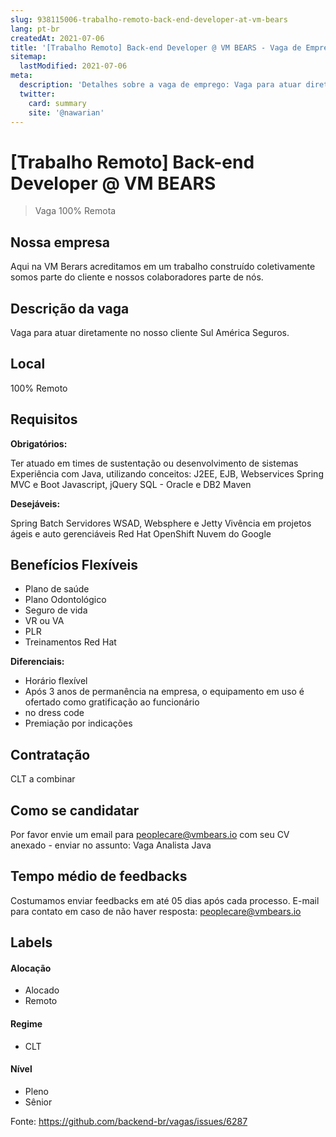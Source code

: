 ```yaml
---
slug: 938115006-trabalho-remoto-back-end-developer-at-vm-bears
lang: pt-br
createdAt: 2021-07-06
title: '[Trabalho Remoto] Back-end Developer @ VM BEARS - Vaga de Emprego'
sitemap:
  lastModified: 2021-07-06
meta:
  description: 'Detalhes sobre a vaga de emprego: Vaga para atuar diretamente no nosso cliente Sul América Seguros.'
  twitter:
    card: summary
    site: '@nawarian'
---
```


# [Trabalho Remoto] Back-end Developer @ VM BEARS

<!--
==================================================
Caso a vaga for remoto durante a pandemia informar no texto "Remoto durante o covid"
==================================================
-->
<!-- 
==================================================
POR FAVOR, SÓ POSTE SE A VAGA FOR PARA BACK-END!

Não faça distinção de gênero no título da vaga.

Use: "Back-End Developer" ao invés de 
"Desenvolvedor Back-End" \o/

Exemplo: `[São Paulo] Back-End Developer @ NOME DA EMPRESA`
==================================================
-->
<!--
==================================================
Caso a vaga for remoto durante a pandemia deixar a linha abaixo
==================================================
-->
> Vaga 100% Remota

## Nossa empresa

Aqui na VM Berars acreditamos em um trabalho construído coletivamente somos parte do cliente e nossos colaboradores parte de nós. 

## Descrição da vaga

Vaga para atuar diretamente no nosso cliente Sul América Seguros.

## Local

100% Remoto   

## Requisitos

**Obrigatórios:**

Ter atuado em times de sustentação ou desenvolvimento de sistemas
Experiência com Java, utilizando conceitos:
J2EE, EJB, Webservices
Spring MVC e Boot
Javascript, jQuery
SQL - Oracle e DB2
Maven 

**Desejáveis:**

Spring Batch 
Servidores WSAD, Websphere e Jetty
Vivência em projetos ágeis e auto gerenciáveis
Red Hat OpenShift
Nuvem do Google


## Benefícios Flexíveis 

- Plano de saúde
- Plano Odontológico
- Seguro de vida
- VR ou VA
- PLR
- Treinamentos Red Hat

**Diferenciais:**
- Horário flexível
- Após 3 anos de permanência na empresa, o equipamento em uso é ofertado como gratificação ao funcionário
- no dress code
- Premiação por indicações

## Contratação

CLT a combinar

## Como se candidatar

Por favor envie um email para peoplecare@vmbears.io com seu CV anexado - enviar no assunto: Vaga Analista Java

## Tempo médio de feedbacks

Costumamos enviar feedbacks em até 05 dias após cada processo.
E-mail para contato em caso de não haver resposta: peoplecare@vmbears.io

## Labels
<!-- retire os labels que não fazem sentido à vaga -->

#### Alocação
- Alocado
- Remoto

#### Regime
- CLT

#### Nível
- Pleno
- Sênior




Fonte: https://github.com/backend-br/vagas/issues/6287